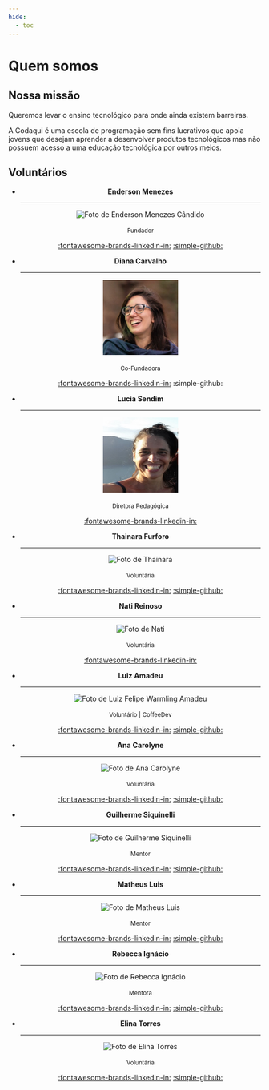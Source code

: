 ```yaml
---
hide:
  - toc
---
```

# Quem somos

## Nossa missão

Queremos levar o ensino tecnológico para onde ainda existem barreiras.

A Codaqui é uma escola de programação sem fins lucrativos que apoia jovens que desejam aprender a desenvolver produtos tecnológicos mas não possuem acesso a uma educação tecnológica por outros meios.

## Voluntários

<div class="grid cards" style="text-align: center;" markdown>

-   __Enderson Menezes__

    ---
    
    <img src="https://avatars.githubusercontent.com/u/11020807?v=4" alt="Foto de Enderson Menezes Cândido" width="150" height="150"/>
    
    <small>Fundador</small>

    [:fontawesome-brands-linkedin-in:](https://www.linkedin.com/in/endersonmenezes/) [:simple-github:](https://github.com/endersonmenezes)

-   __Diana Carvalho__

    ---

    <img src="/assets/profile/diana.jpeg" alt="Foto de Diana Carvalho" width="150" height="150"/>
    
    <small>Co-Fundadora</small>
    
    [:fontawesome-brands-linkedin-in:](https://www.linkedin.com/in/diana-carvalho-46b63998/) :simple-github:

-   __Lucia Sendim__

    ---

    <img src="/assets/profile/lucia.jpeg" alt="Foto de Lúcia Sendim" width="150" height="150"/>

    <small>Diretora Pedagógica</small>

    [:fontawesome-brands-linkedin-in:](https://www.linkedin.com/in/lucia-sendim-5385755/)

-   __Thainara Furforo__

    ---

    <img src="https://avatars.githubusercontent.com/u/92865769?v=4" alt="Foto de Thainara" width="150" height="150"/>

    <small>Voluntária</small>

    [:fontawesome-brands-linkedin-in:](https://www.linkedin.com/in/thainarafurforo/) [:simple-github:](https://github.com/thaifurforo)
    
-   __Nati Reinoso__

    ---

    <img src="https://user-images.githubusercontent.com/11020807/219097368-29e04759-22a7-4152-9aee-7154b3687edb.jpg" alt="Foto de Nati" width="150" height="150"/>

    <small>Voluntária</small>

    [:fontawesome-brands-linkedin-in:](https://www.linkedin.com/in/nreinoso/)


-   __Luiz Amadeu__

    ---

    <img src="https://avatars.githubusercontent.com/u/85834483?v=4" alt="Foto de Luiz Felipe Warmling Amadeu" width="150" height="150"/>

    <small>Voluntário | CoffeeDev</small>

    [:fontawesome-brands-linkedin-in:](https://www.linkedin.com/in/Amad3eu/) [:simple-github:](https://github.com/Amad3eu)

-   __Ana Carolyne__

    ---
    <img src="https://avatars.githubusercontent.com/u/111382055?v=4" alt="Foto de Ana Carolyne" width="150" height="150"/>

    <small>Voluntária</small>

    [:fontawesome-brands-linkedin-in:](https://www.linkedin.com/in/ana-carolyne-%F0%9F%8F%B3%EF%B8%8F%E2%80%8D%F0%9F%8C%88-952b9314b/) [:simple-github:](https://github.com/anadevti)

-   __Guilherme Siquinelli__

    ---
    <img src="https://avatars.githubusercontent.com/u/5638096?v=4" alt="Foto de Guilherme Siquinelli" width="150" height="150"/>

    <small>Mentor</small>
    
    [:fontawesome-brands-linkedin-in:](https://www.linkedin.com/in/guilherme-siquinelli/) [:simple-github:](https://github.com/guiseek)

-   __Matheus Luis__

    ---
    <img src="https://avatars.githubusercontent.com/u/66440299?v=4" alt="Foto de Matheus Luis" width="150" height="150"/>

    <small>Mentor</small>

    [:fontawesome-brands-linkedin-in:](https://www.linkedin.com/in/causticroot/) [:simple-github:](https://github.com/causticsudo)


-   __Rebecca Ignácio__

    ---
    <img src="https://avatars.githubusercontent.com/u/71036610?v=4" alt="Foto de Rebecca Ignácio" width="150" height="150"/>

    <small>Mentora</small>

    [:fontawesome-brands-linkedin-in:](https://www.linkedin.com/in/rebecca-ignacio/) [:simple-github:](https://github.com/rebeccaaaaaaaaaaa)

-   __Elina Torres__

    ---
    <img src="https://avatars.githubusercontent.com/u/154446327?v=4" alt="Foto de Elina Torres" width="150" height="150"/>

    <small>Voluntária</small>

    [:fontawesome-brands-linkedin-in:](https://www.linkedin.com/in/elina-torres/) [:simple-github:](https://github.com/elinatorresn)

</div>

